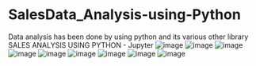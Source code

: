# SalesData_Analysis-using-Python
Data analysis has been done by using python and its various other library
SALES ANALYSIS USING PYTHON - Jupyter
![image](https://user-images.githubusercontent.com/100021707/197263952-d2bfe7f4-d887-4c65-8200-7e4017a673fd.png)
![image](https://user-images.githubusercontent.com/100021707/197264065-2b85a30b-0e92-4251-a87c-0222d08fd87b.png)
![image](https://user-images.githubusercontent.com/100021707/197264157-9518f356-b77f-40ff-849d-249b55f9c710.png)
![image](https://user-images.githubusercontent.com/100021707/197264341-c15d5309-6f5e-438e-9ea8-7655ecd6a6ed.png)
![image](https://user-images.githubusercontent.com/100021707/197264469-0bc8a8bb-af55-4e85-830a-46a9531c5fe5.png)
![image](https://user-images.githubusercontent.com/100021707/197264571-41347dad-18ef-48cf-b76f-ea2b285075f9.png)
![image](https://user-images.githubusercontent.com/100021707/197264644-10ba5735-4128-4bb4-bbb3-8dedebe3c189.png)
![image](https://user-images.githubusercontent.com/100021707/197264707-141af885-1d25-4be3-b61a-cab6cc3d68f4.png)
![image](https://user-images.githubusercontent.com/100021707/197264784-d63ff134-332c-4e1f-9256-966e7117ec56.png)
